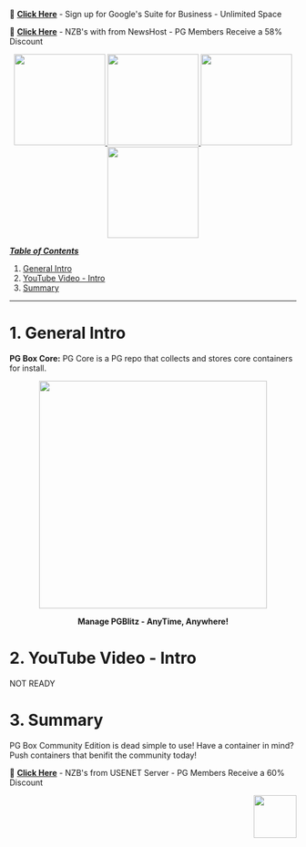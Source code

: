 📂 [**Click Here**](https://goo.gl/7NR3Da) - Sign up for Google's Suite for Business - Unlimited Space

📂 [**Click Here**](https://controlpanel.newshosting.com/signup/index.php?promo=partners&a_aid=5a65169240efd&a_bid=5ecfe99b) - NZB's with from NewsHost - PG Members Receive a 58% Discount
 
<p align="center">
  <a href="https://pgblitz.com/forums" target="_blank"><img src="https://pgblitz.com/wikipics/logo-forums.png" width="160"/>   
  <a href="https://github.com/PGBlitz/PGBlitz.com/wiki" target="_blank"><img src="https://pgblitz.com/wikipics/logo-wiki.png" width="160"/>
  <a href="https://pgblitz.com/threads/plexguide-install-instructions.243/" target="_blank"><img src="https://pgblitz.com/wikipics/logo-pg-install.png" width="160"/>
  <a href="https://pgblitz.com/account/upgrades" target="_blank"><img src="https://pgblitz.com/wikipics/logo-donate.png" width="160"/>
</p> 
 
_**Table of Contents**_

1. [General Intro](#1-general-intro)
2. [YouTube Video - Intro](#2-youtube-video---intro)
3. [Summary](#3-summary)

----
# 1. General Intro

**PG Box Core:** PG Core is a PG repo that collects and stores core containers for install.

<p align="center"><kbd><img src="https://pgblitz.com/wikipics/pglogo-move.gif" width="400""></kbd></p>
<p align="center"><b>Manage PGBlitz - AnyTime, Anywhere!</b></p>
 
# 2. YouTube Video - Intro
NOT READY

# 3. Summary

PG Box Community Edition is dead simple to use! Have a container in mind? Push containers that benifit the community today!

📂 [**Click Here**](http://usenetserver.com/partners/?a_aid=5a65169240efd&a_bid=5725b6ed) - NZB's from USENET Server - PG Members Receive a 60% Discount

<p align="right">
<a href="https://pgblitz.com" target="_blank"><img src="https://pgblitz.com/wikipics/logo.png" width="75"/>
</p>
